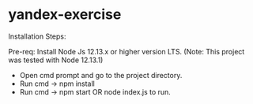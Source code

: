 # yandex-exercise
Installation Steps:

Pre-req: Install Node Js 12.13.x or higher version LTS. (Note: This project was tested with Node 12.13.1)

- Open cmd prompt and go to the project directory.
- Run cmd -> npm install
- Run cmd -> npm start OR node index.js to run.
